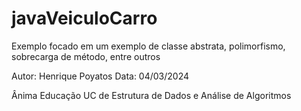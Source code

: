 # javaVeiculoCarro

Exemplo focado em um exemplo de classe abstrata, polimorfismo, sobrecarga de método, entre outros

Autor: Henrique Poyatos
Data: 04/03/2024

Ânima Educação
UC de Estrutura de Dados e Análise de Algoritmos